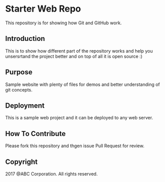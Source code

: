 # Starter Web Repo

This repository is for showing how Git and GitHub work.

## Introduction

This is to show how different part of the repository works and help you unsersrtand the project better and on top of all it is open source :) 

## Purpose

Sample website with plenty of files for demos and better understanding of git concepts.

## Deployment

This is a sample web project and it can be deployed to any web server. 

## How To Contribute

Please fork this repository and thgen issue Pull Request for review.

## Copyright

2017 @ABC Corporation. All rights reserved.
